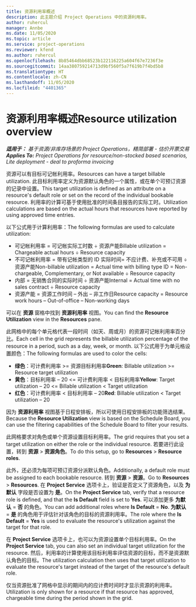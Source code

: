 ```yaml
---
title: 资源利用率概述
description: 此主题介绍 Project Operations 中的资源利用率。
author: ruhercul
manager: Annbe
ms.date: 11/05/2020
ms.topic: article
ms.service: project-operations
ms.reviewer: kfend
ms.author: ruhercul
ms.openlocfilehash: 8b85464dbb68523b122116225a604f67e7236f3e
ms.sourcegitcommit: 14aa380759214713d9bf560f5a7f619b7f4bd5b8
ms.translationtype: HT
ms.contentlocale: zh-CN
ms.lasthandoff: 11/05/2020
ms.locfileid: "4401365"
---
```

# <a name="resource-utilization-overview"></a><span data-ttu-id="1270f-103">资源利用率概述</span><span class="sxs-lookup"><span data-stu-id="1270f-103">Resource utilization overview</span></span>

<span data-ttu-id="1270f-104">_**适用于：** 基于资源/非库存场景的 Project Operations，精简部署 - 估价开票交易_</span><span class="sxs-lookup"><span data-stu-id="1270f-104">_**Applies To:** Project Operations for resource/non-stocked based scenarios, Lite deployment - deal to proforma invoicing_</span></span>

<span data-ttu-id="1270f-105">资源可以有目标可记帐利用率。</span><span class="sxs-lookup"><span data-stu-id="1270f-105">Resources can have a target billable utilization.</span></span> <span data-ttu-id="1270f-106">此目标利用率定义为资源默认角色的一个属性，或在单个可预订资源的记录中设置。</span><span class="sxs-lookup"><span data-stu-id="1270f-106">This target utilization is defined as an attribute on a resource's default role or set on the record of the individual bookable resource.</span></span> <span data-ttu-id="1270f-107">利用率的计算可基于使用批准的时间条目报告的实际工时。</span><span class="sxs-lookup"><span data-stu-id="1270f-107">Utilization calculations are based on the actual hours that resources have reported by using approved time entries.</span></span>

<span data-ttu-id="1270f-108">以下公式用于计算利用率：</span><span class="sxs-lookup"><span data-stu-id="1270f-108">The following formulas are used to calculate utilization:</span></span>

  - <span data-ttu-id="1270f-109">可记帐利用率 = 可记帐实际工时数 ÷ 资源产能</span><span class="sxs-lookup"><span data-stu-id="1270f-109">Billable utilization = Chargeable actual hours ÷ Resource capacity</span></span>
  - <span data-ttu-id="1270f-110">不可记帐利用率 = 带有记帐类型的 ID 实际时间= 不应计费、补充或不可用 ÷ 资源产能</span><span class="sxs-lookup"><span data-stu-id="1270f-110">Non-billable utilization = Actual time with billing type ID = Non-chargeable, Complementary, or Not available ÷ Resource capacity</span></span>
  - <span data-ttu-id="1270f-111">内部 = 无销售合同的实际时间 ÷ 资源产能</span><span class="sxs-lookup"><span data-stu-id="1270f-111">Internal = Actual time with no sales contract ÷ Resource capacity</span></span>
  - <span data-ttu-id="1270f-112">资源产能 = 资源工作时间 – 外出 – 非工作日</span><span class="sxs-lookup"><span data-stu-id="1270f-112">Resource capacity = Resource work hours – Out-of-office – Non-working days</span></span>

<span data-ttu-id="1270f-113">可以在 **资源** 窗格中找到 **资源利用率** 视图。</span><span class="sxs-lookup"><span data-stu-id="1270f-113">You can find the **Resource Utilization** view in the **Resources** pane.</span></span>

<span data-ttu-id="1270f-114">此网格中的每个单元格代表一段时间（如天、周或月）的资源可记帐利用率百分比。</span><span class="sxs-lookup"><span data-stu-id="1270f-114">Each cell in the grid represents the billable utilization percentage of the resource in a period, such as a day, week, or month.</span></span> <span data-ttu-id="1270f-115">以下公式用于为单元格设置颜色：</span><span class="sxs-lookup"><span data-stu-id="1270f-115">The following formulas are used to color the cells:</span></span>

  - <span data-ttu-id="1270f-116">**绿色**：可计费利用率 >= 资源目标利用率</span><span class="sxs-lookup"><span data-stu-id="1270f-116">**Green**: Billable utilization >= Resource target utilization</span></span>
  - <span data-ttu-id="1270f-117">**黄色**：目标利用率 – 20 <= 可计费利用率 < 目标利用率</span><span class="sxs-lookup"><span data-stu-id="1270f-117">**Yellow**: Target utilization – 20 <= Billable utilization < Target utilization</span></span>
  - <span data-ttu-id="1270f-118">**红色**：可计费利用率 < 目标利用率 – 20</span><span class="sxs-lookup"><span data-stu-id="1270f-118">**Red**: Billable utilization < Target utilization – 20</span></span>

<span data-ttu-id="1270f-119">因为 **资源利用率** 视图基于日程安排板，所以可使用日程安排板的功能筛选结果。</span><span class="sxs-lookup"><span data-stu-id="1270f-119">Because the **Resource Utilization** view is based on the Schedule Board, you can use the filtering capabilities of the Schedule Board to filter your results.</span></span>

<span data-ttu-id="1270f-120">此网格要求对角色或单个资源设置目标利用率。</span><span class="sxs-lookup"><span data-stu-id="1270f-120">The grid requires that you set a target utilization on either the role or the individual resource.</span></span> <span data-ttu-id="1270f-121">若要进行此设置，转到 **资源** > **资源角色**。</span><span class="sxs-lookup"><span data-stu-id="1270f-121">To do this setup, go to **Resources** > **Resource roles**.</span></span>

<span data-ttu-id="1270f-122">此外，还必须为每项可预订资源分派默认角色。</span><span class="sxs-lookup"><span data-stu-id="1270f-122">Additionally, a default role must be assigned to each bookable resource.</span></span> <span data-ttu-id="1270f-123">转到 **资源** > **资源**。</span><span class="sxs-lookup"><span data-stu-id="1270f-123">Go to **Resources** > **Resources**.</span></span> <span data-ttu-id="1270f-124">在 **Project Service** 选项卡上，验证是否定义了资源角色，以及 **为默认** 字段是否设置为 **是**。</span><span class="sxs-lookup"><span data-stu-id="1270f-124">On the **Project Service** tab, verify that a resource role is defined, and that the **Is Default** field is set to **Yes**.</span></span> <span data-ttu-id="1270f-125">可以添加更多 **为默认** = **否** 的角色。</span><span class="sxs-lookup"><span data-stu-id="1270f-125">You can add additional roles where **Is Default** = **No**.</span></span> <span data-ttu-id="1270f-126">**为默认** = **是** 的角色用于评估针对该角色的目标的资源利用率。</span><span class="sxs-lookup"><span data-stu-id="1270f-126">The role where the **Is Default** = **Yes** is used to evaluate the resource's utilization against the target for that role.</span></span>

<span data-ttu-id="1270f-127">在 **Project Service** 选项卡上，也可以为资源设置单个目标利用率。</span><span class="sxs-lookup"><span data-stu-id="1270f-127">On the **Project Service** tab, you can also set an individual target utilization for the resource.</span></span> <span data-ttu-id="1270f-128">然后，利用率的计算使用该目标利用率评估资源的目标，而不是资源默认角色的目标。</span><span class="sxs-lookup"><span data-stu-id="1270f-128">The utilization calculation then uses that target utilization to evaluate the resource's target instead of the target of the resource's default role.</span></span>

<span data-ttu-id="1270f-129">仅当资源批准了网格中显示的期间内的应计费时间时才显示资源的利用率。</span><span class="sxs-lookup"><span data-stu-id="1270f-129">Utilization is only shown for a resource if that resource has approved, chargeable time during the period shown in the grid.</span></span>
